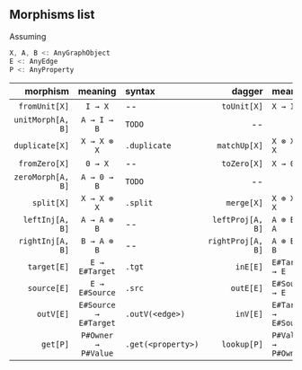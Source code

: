 ## Morphisms list

Assuming

```scala
X, A, B <: AnyGraphObject
E <: AnyEdge
P <: AnyProperty
```

|          morphism |        meaning        | syntax             |            dagger | meaning               | syntax          |
|------------------:|:---------------------:|:-------------------|------------------:|:----------------------|:----------------|
|     `fromUnit[X]` |        `I → X`        | --                 |       `toUnit[X]` | `X → I`               | `.toUnit`       |
| `unitMorph[A, B]` |      `A → I → B`      | `TODO`             |                -- |                       |                 |
|    `duplicate[X]` |      `X → X ⊗ X`      | `.duplicate`       |      `matchUp[X]` | `X ⊗ X → X`           | `TODO`          |
|     `fromZero[X]` |        `0 → X`        | --                 |       `toZero[X]` | `X → 0`               | `.toZero`       |
| `zeroMorph[A, B]` |      `A → 0 → B`      | `TODO`             |                -- |                       |                 |
|        `split[X]` |      `X → X ⊕ X`      | `.split`           |        `merge[X]` | `X ⊕ X → X`           | `TODO`          |
|   `leftInj[A, B]` |      `A → A ⊕ B`      | --                 |  `leftProj[A, B]` | `A ⊕ B → A`           | `.left`         |
|  `rightInj[A, B]` |      `B → A ⊕ B`      | --                 | `rightProj[A, B]` | `A ⊕ B → B`           | `.right`        |
|       `target[E]` |    `E → E#Target`     | `.tgt`             |          `inE[E]` | `E#Target → E`        | `.inE(<edge>)`  |
|       `source[E]` |    `E → E#Source`     | `.src`             |         `outE[E]` | `E#Source → E`        | `.outE(<edge>)` |
|         `outV[E]` | `E#Source → E#Target` | `.outV(<edge>)`    |          `inV[E]` | `E#Target → E#Source` | `.inV(<edge>)`  |
|          `get[P]` |  `P#Owner → P#Value`  | `.get(<property>)` |       `lookup[P]` | `P#Value → P#Owner`   | --              |
